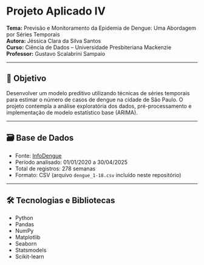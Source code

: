 # Projeto Aplicado IV

**Tema:** Previsão e Monitoramento da Epidemia de Dengue: Uma Abordagem por Séries Temporais                                  
**Autora:** Jéssica Clara da Silva Santos  
**Curso:** Ciência de Dados – Universidade Presbiteriana Mackenzie  
**Professor:** Gustavo Scalabrini Sampaio

---

## 🎯 Objetivo

Desenvolver um modelo preditivo utilizando técnicas de séries temporais para estimar o número de casos de dengue na cidade de São Paulo. O projeto contempla a análise exploratória dos dados, pré-processamento e implementação de modelo estatístico base (ARIMA).

---

## 🗃️ Base de Dados

- Fonte: [InfoDengue](https://info.dengue.mat.br/informacoes/)
- Período analisado: 01/01/2020 a 30/04/2025
- Total de registros: 278 semanas
- Formato: CSV (arquivo `dengue_1-18.csv` incluído neste repositório)

---

## 🛠️ Tecnologias e Bibliotecas

- Python
- Pandas
- NumPy
- Matplotlib
- Seaborn
- Statsmodels
- Scikit-learn
